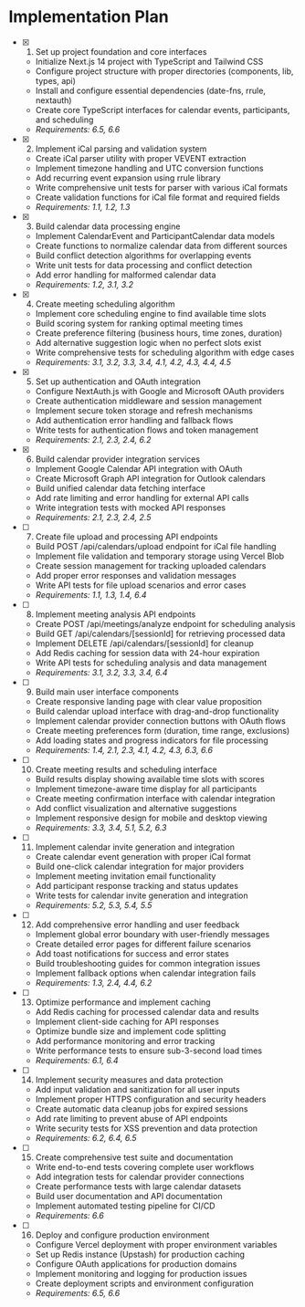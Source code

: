# Implementation Plan

- [x] 1. Set up project foundation and core interfaces

  - Initialize Next.js 14 project with TypeScript and Tailwind CSS
  - Configure project structure with proper directories (components, lib, types, api)
  - Install and configure essential dependencies (date-fns, rrule, nextauth)
  - Create core TypeScript interfaces for calendar events, participants, and scheduling
  - _Requirements: 6.5, 6.6_

- [x] 2. Implement iCal parsing and validation system

  - Create iCal parser utility with proper VEVENT extraction
  - Implement timezone handling and UTC conversion functions
  - Add recurring event expansion using rrule library
  - Write comprehensive unit tests for parser with various iCal formats
  - Create validation functions for iCal file format and required fields
  - _Requirements: 1.1, 1.2, 1.3_

- [x] 3. Build calendar data processing engine

  - Implement CalendarEvent and ParticipantCalendar data models
  - Create functions to normalize calendar data from different sources
  - Build conflict detection algorithms for overlapping events
  - Write unit tests for data processing and conflict detection
  - Add error handling for malformed calendar data
  - _Requirements: 1.2, 3.1, 3.2_

- [x] 4. Create meeting scheduling algorithm

  - Implement core scheduling engine to find available time slots
  - Build scoring system for ranking optimal meeting times
  - Create preference filtering (business hours, time zones, duration)
  - Add alternative suggestion logic when no perfect slots exist
  - Write comprehensive tests for scheduling algorithm with edge cases
  - _Requirements: 3.1, 3.2, 3.3, 3.4, 4.1, 4.2, 4.3, 4.4, 4.5_

- [x] 5. Set up authentication and OAuth integration

  - Configure NextAuth.js with Google and Microsoft OAuth providers
  - Create authentication middleware and session management
  - Implement secure token storage and refresh mechanisms
  - Add authentication error handling and fallback flows
  - Write tests for authentication flows and token management
  - _Requirements: 2.1, 2.3, 2.4, 6.2_

- [x] 6. Build calendar provider integration services

  - Implement Google Calendar API integration with OAuth
  - Create Microsoft Graph API integration for Outlook calendars
  - Build unified calendar data fetching interface
  - Add rate limiting and error handling for external API calls
  - Write integration tests with mocked API responses
  - _Requirements: 2.1, 2.3, 2.4, 2.5_

- [ ] 7. Create file upload and processing API endpoints

  - Build POST /api/calendars/upload endpoint for iCal file handling
  - Implement file validation and temporary storage using Vercel Blob
  - Create session management for tracking uploaded calendars
  - Add proper error responses and validation messages
  - Write API tests for file upload scenarios and error cases
  - _Requirements: 1.1, 1.3, 1.4, 6.4_

- [ ] 8. Implement meeting analysis API endpoints

  - Create POST /api/meetings/analyze endpoint for scheduling analysis
  - Build GET /api/calendars/[sessionId] for retrieving processed data
  - Implement DELETE /api/calendars/[sessionId] for cleanup
  - Add Redis caching for session data with 24-hour expiration
  - Write API tests for scheduling analysis and data management
  - _Requirements: 3.1, 3.2, 3.3, 3.4, 6.4_

- [ ] 9. Build main user interface components

  - Create responsive landing page with clear value proposition
  - Build calendar upload interface with drag-and-drop functionality
  - Implement calendar provider connection buttons with OAuth flows
  - Create meeting preferences form (duration, time range, exclusions)
  - Add loading states and progress indicators for file processing
  - _Requirements: 1.4, 2.1, 2.3, 4.1, 4.2, 4.3, 6.3, 6.6_

- [ ] 10. Create meeting results and scheduling interface

  - Build results display showing available time slots with scores
  - Implement timezone-aware time display for all participants
  - Create meeting confirmation interface with calendar integration
  - Add conflict visualization and alternative suggestions
  - Implement responsive design for mobile and desktop viewing
  - _Requirements: 3.3, 3.4, 5.1, 5.2, 6.3_

- [ ] 11. Implement calendar invite generation and integration

  - Create calendar event generation with proper iCal format
  - Build one-click calendar integration for major providers
  - Implement meeting invitation email functionality
  - Add participant response tracking and status updates
  - Write tests for calendar invite generation and integration
  - _Requirements: 5.2, 5.3, 5.4, 5.5_

- [ ] 12. Add comprehensive error handling and user feedback

  - Implement global error boundary with user-friendly messages
  - Create detailed error pages for different failure scenarios
  - Add toast notifications for success and error states
  - Build troubleshooting guides for common integration issues
  - Implement fallback options when calendar integration fails
  - _Requirements: 1.3, 2.4, 4.4, 6.2_

- [ ] 13. Optimize performance and implement caching

  - Add Redis caching for processed calendar data and results
  - Implement client-side caching for API responses
  - Optimize bundle size and implement code splitting
  - Add performance monitoring and error tracking
  - Write performance tests to ensure sub-3-second load times
  - _Requirements: 6.1, 6.4_

- [ ] 14. Implement security measures and data protection

  - Add input validation and sanitization for all user inputs
  - Implement proper HTTPS configuration and security headers
  - Create automatic data cleanup jobs for expired sessions
  - Add rate limiting to prevent abuse of API endpoints
  - Write security tests for XSS prevention and data protection
  - _Requirements: 6.2, 6.4, 6.5_

- [ ] 15. Create comprehensive test suite and documentation

  - Write end-to-end tests covering complete user workflows
  - Add integration tests for calendar provider connections
  - Create performance tests with large calendar datasets
  - Build user documentation and API documentation
  - Implement automated testing pipeline for CI/CD
  - _Requirements: 6.6_

- [ ] 16. Deploy and configure production environment
  - Configure Vercel deployment with proper environment variables
  - Set up Redis instance (Upstash) for production caching
  - Configure OAuth applications for production domains
  - Implement monitoring and logging for production issues
  - Create deployment scripts and environment configuration
  - _Requirements: 6.5, 6.6_
